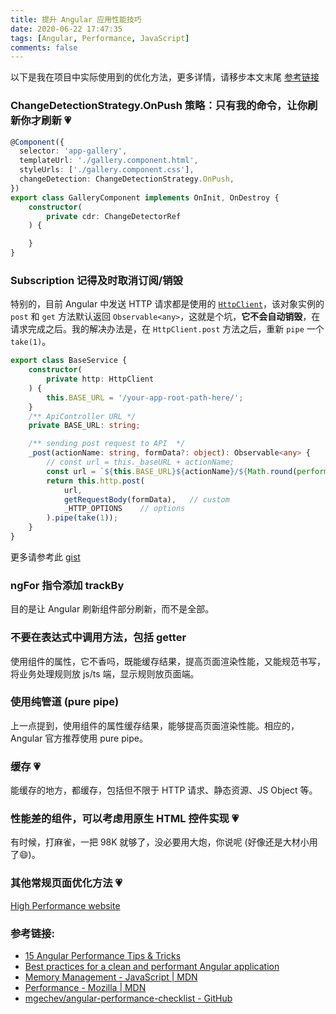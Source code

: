 ```yaml
---
title: 提升 Angular 应用性能技巧
date: 2020-06-22 17:47:35
tags: [Angular, Performance, JavaScript]
comments: false
---
```


以下是我在项目中实际使用到的优化方法，更多详情，请移步本文末尾 [参考链接](#参考链接)

### ChangeDetectionStrategy.OnPush 策略：只有我的命令，让你刷新你才刷新 💗

``` Typescript
@Component({
  selector: 'app-gallery',
  templateUrl: './gallery.component.html',
  styleUrls: ['./gallery.component.css'],
  changeDetection: ChangeDetectionStrategy.OnPush,
})
export class GalleryComponent implements OnInit, OnDestroy {  
    constructor(
        private cdr: ChangeDetectorRef
    ) {

    }
}
```

### Subscription 记得及时取消订阅/销毁

特别的，目前 Angular 中发送 HTTP 请求都是使用的 [`HttpClient`](https://angular.cn/api/common/http/HttpClient)，该对象实例的 `post` 和 `get` 方法默认返回 `Observable<any>`，这就是个坑，**它不会自动销毁**，在请求完成之后。我的解决办法是，在 `HttpClient.post` 方法之后，重新 `pipe` 一个 `take(1)`。

``` Typescript
export class BaseService {
    constructor(
        private http: HttpClient
    ) {
        this.BASE_URL = '/your-app-root-path-here/';
    }
    /** ApiController URL */
    private BASE_URL: string;

    /** sending post request to API  */
    _post(actionName: string, formData?: object): Observable<any> {
        // const url = this._baseURL + actionName;
        const url = `${this.BASE_URL}${actionName}/${Math.round(performance.now())}`;
        return this.http.post(
            url,
            getRequestBody(formData),   // custom
            _HTTP_OPTIONS    // options
        ).pipe(take(1));
    }
}
```
更多请参考此 [gist](https://gitee.com/nextwave/codes/89lyrde47iqb1n0v6pc2a62)

### ngFor 指令添加 trackBy
目的是让 Angular 刷新组件部分刷新，而不是全部。

### 不要在表达式中调用方法，包括 getter

使用组件的属性，它不香吗，既能缓存结果，提高页面渲染性能，又能规范书写，将业务处理规则放 js/ts 端，显示规则放页面端。

### 使用纯管道 (pure pipe)

上一点提到，使用组件的属性缓存结果，能够提高页面渲染性能。相应的，Angular 官方推荐使用 pure pipe。

### 缓存 💗

能缓存的地方，都缓存，包括但不限于 HTTP 请求、静态资源、JS Object 等。

### 性能差的组件，可以考虑用原生 HTML 控件实现 💗

有时候，打麻雀，一把 98K 就够了，没必要用大炮，你说呢 (好像还是大材小用了😄)。

### 其他常规页面优化方法 💗

[High Performance website](https://book.douban.com/subject/2084131/)

### 参考链接:

- [15 Angular Performance Tips & Tricks](https://angular-guru.com/blog/angular-performance-tips)
- [Best practices for a clean and performant Angular application](https://www.freecodecamp.org/news/best-practices-for-a-clean-and-performant-angular-application-288e7b39eb6f/)
- [Memory Management - JavaScript | MDN](https://developer.mozilla.org/en-US/docs/Web/JavaScript/Memory_Management)
- [Performance - Mozilla | MDN](https://developer.mozilla.org/en-US/docs/Mozilla/Performance)
- [mgechev/angular-performance-checklist - GitHub](https://github.com/mgechev/angular-performance-checklist)
